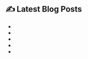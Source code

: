 <!--
<p align="center">
  <a href="https://github.com/freeskyES"><img alt="GitHub Status" src=https://github-readme-stats.vercel.app/api?username=freeskyES&hide=contribs&show_icons=true&include_all_commits=true&count_private=true"></a>
</p> 
-->

<!-- blog start -->
## ✍️ Latest Blog Posts

- [](https://velog.io/@freesky/DP-memoization)
- [](https://velog.io/@freesky/MVI-pattern)
- [](https://velog.io/@freesky/%EC%9E%90%EB%A3%8C%EA%B5%AC%EC%A1%B0-%EA%B5%AC%EA%B0%84%ED%95%A9)
- [](https://velog.io/@freesky/Hot-Flow-vs-Cold-Flow)
- [](https://velog.io/@freesky/Flow-CallbackFlow)
<!-- blog end -->
